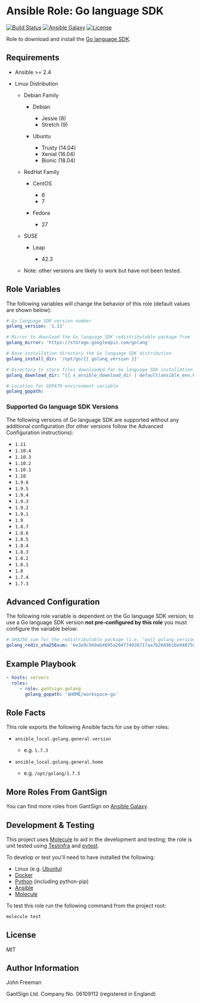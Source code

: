 Ansible Role: Go language SDK
=============================

[![Build Status](https://travis-ci.org/gantsign/ansible-role-golang.svg?branch=master)](https://travis-ci.org/gantsign/ansible-role-golang)
[![Ansible Galaxy](https://img.shields.io/badge/ansible--galaxy-gantsign.golang-blue.svg)](https://galaxy.ansible.com/gantsign/golang)
[![License](https://img.shields.io/badge/license-MIT-blue.svg)](https://raw.githubusercontent.com/gantsign/ansible-role-golang/master/LICENSE)

Role to download and install the [Go language SDK](https://golang.org/).

Requirements
------------

* Ansible >= 2.4

* Linux Distribution

    * Debian Family

        * Debian

            * Jessie (8)
            * Stretch (9)

        * Ubuntu

            * Trusty (14.04)
            * Xenial (16.04)
            * Bionic (18.04)

    * RedHat Family

        * CentOS

            * 6
            * 7

        * Fedora

            * 27

    * SUSE

        * Leap

            * 42.3

    * Note: other versions are likely to work but have not been tested.

Role Variables
--------------

The following variables will change the behavior of this role (default values
are shown below):

```yaml
# Go language SDK version number
golang_version: '1.11'

# Mirror to download the Go language SDK redistributable package from
golang_mirror: 'https://storage.googleapis.com/golang'

# Base installation directory the Go language SDK distribution
golang_install_dir: '/opt/go/{{ golang_version }}'

# Directory to store files downloaded for Go language SDK installation
golang_download_dir: "{{ x_ansible_download_dir | default(ansible_env.HOME + '/.ansible/tmp/downloads') }}"

# Location for GOPATH environment variable
golang_gopath:
```

### Supported Go language SDK Versions

The following versions of Go language SDK are supported without any additional
configuration (for other versions follow the Advanced Configuration
instructions):

* `1.11`
* `1.10.4`
* `1.10.3`
* `1.10.2`
* `1.10.1`
* `1.10`
* `1.9.6`
* `1.9.5`
* `1.9.4`
* `1.9.3`
* `1.9.2`
* `1.9.1`
* `1.9`
* `1.8.7`
* `1.8.6`
* `1.8.5`
* `1.8.4`
* `1.8.3`
* `1.8.2`
* `1.8.1`
* `1.8`
* `1.7.4`
* `1.7.3`

Advanced Configuration
----------------------

The following role variable is dependent on the Go language SDK version; to use
a Go language SDK version **not pre-configured by this role** you must configure
the variable below:

```yaml
# SHA256 sum for the redistributable package (i.e. "go{{ golang_version }}.linux-amd64.tar.gz")
golang_redis_sha256sum: '6e3e9c949ab4695a204f74038717aa7b2689b1be94875899ac1b3fe42800ff82'
```

Example Playbook
----------------

```yaml
- hosts: servers
  roles:
     - role: gantsign.golang
       golang_gopath: '$HOME/workspace-go'
```

Role Facts
----------

This role exports the following Ansible facts for use by other roles:

* `ansible_local.golang.general.version`

    * e.g. `1.7.3`

* `ansible_local.golang.general.home`

    * e.g. `/opt/golang/1.7.3`

More Roles From GantSign
------------------------

You can find more roles from GantSign on
[Ansible Galaxy](https://galaxy.ansible.com/gantsign).

Development & Testing
---------------------

This project uses [Molecule](http://molecule.readthedocs.io/) to aid in the
development and testing; the role is unit tested using
[Testinfra](http://testinfra.readthedocs.io/) and
[pytest](http://docs.pytest.org/).

To develop or test you'll need to have installed the following:

* Linux (e.g. [Ubuntu](http://www.ubuntu.com/))
* [Docker](https://www.docker.com/)
* [Python](https://www.python.org/) (including python-pip)
* [Ansible](https://www.ansible.com/)
* [Molecule](http://molecule.readthedocs.io/)

To test this role run the following command from the project root:

```bash
molecule test
```

License
-------

MIT

Author Information
------------------

John Freeman

GantSign Ltd.
Company No. 06109112 (registered in England)
